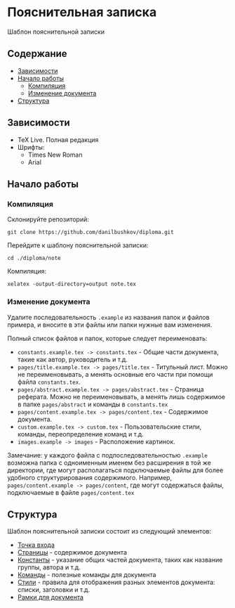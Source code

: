 # Пояснительная записка

Шаблон пояснительной записки

## Содержание

- [Зависимости](#зависимости)
- [Начало работы](#начало-работы)
    + [Компиляция](#компиляция)
    + [Изменение документа](#изменение-документа)
- [Структура](#структура)


## Зависимости

- TeX Live. Полная редакция
- Шрифты:
    + Times New Roman
    + Arial


## Начало работы

### Компиляция

Склонируйте репозиторий:

```console
git clone https://github.com/danilbushkov/diploma.git
```

Перейдите к шаблону пояснительной записки:

```console
cd ./diploma/note
```

Компиляция:

```
xelatex -output-directory=output note.tex
```

### Изменение документа

Удалите последовательность `.example` из названия папок и файлов примера, и вносите в 
эти файлы или папки нужные вам изменения.

Полный список файлов и папок, 
которые следует переименовать:


- `constants.example.tex -> constants.tex` - Общие части документа, такие как автор, руководитель и т.д.
- `pages/title.example.tex -> pages/title.tex` - Титульный лист. Можно не переименовывать, а
менять основные его части при помощи файла `constants.tex`.
- `pages/abstract.example.tex -> pages/abstract.tex` - Страница реферата. Можно не переименовывать, а менять лишь содержимое в папке `pages/abstract` и команды в `constants.tex`
- `pages/content.example.tex -> pages/content.tex` - Содержимое документа.
- `custom.example.tex -> custom.tex` - Пользовательские стили, команды, переопределение команд и т.д.
- `images.example -> images` - Расположение картинок. 

Замечание: у каждого файла с подпоследовательностью `.example` возможна папка с одноименным именем без расширения в той же 
директории, где могут
располагаться подключаемые файлы для более удобного структурирования содержимого.
Например, `pages/content.example -> pages/content`, где могут содержаться файлы, подключаемые в файле `pages/content.tex`

## Структура

Шаблон пояснительной записки состоит из следующий элементов:


- [Точка входа](./note.tex)
- [Страницы](./pages) - содержимое документа
- [Константы](./constants.example.tex) - указание общих частей документа, таких как название группы, автора и т.д.
- [Команды](./commands.tex) - полезные команды для документа
- [Стили](./styles) - правила для отображения разных элементов документа: 
списки, заголовки и т.д.
- [Рамки для документа](.frames.tex)
